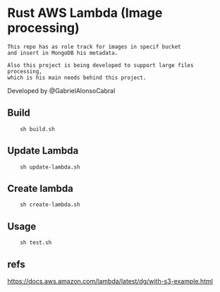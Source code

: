 # Rust AWS Lambda (Image processing)
    This repo has as role track for images in specif bucket
    and insert in MongoDB his metadata.

    Also this project is being developed to support large files processing,
    which is his main needs behind this project. 

Developed by
    @GabrielAlonsoCabral

## Build
```
    sh build.sh
```

## Update Lambda
```
    sh update-lambda.sh
```

## Create lambda
```
    sh create-lambda.sh
```

## Usage
```
    sh test.sh
```


## refs
https://docs.aws.amazon.com/lambda/latest/dg/with-s3-example.html
